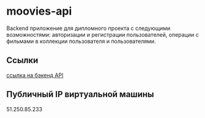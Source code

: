 # moovies-api
Backend приложение для дипломного проекта с следующими возможностями: авторизации и регистрации пользователей, операции с фильмами в коллекции пользователя и пользователями.  

## Ссылки

[ссылка на бэкенд API](http://api.movies.nkrishtopa.nomoredomains.club)

## Публичный IP виртуальной машины
51.250.85.233
